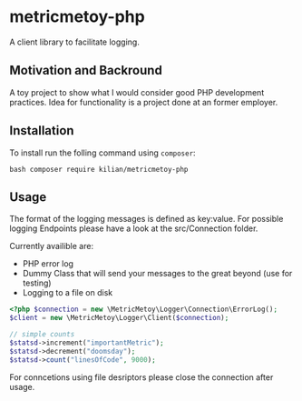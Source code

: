 # metricmetoy-php

A client library to facilitate logging.

## Motivation and Backround

A toy project to show what I would consider good PHP development practices. Idea
for functionality is a project done at an former employer.

## Installation

To install run the folling command using `composer`:

```bash composer require kilian/metricmetoy-php ```

## Usage

The format of the logging messages is defined as key:value. For possible logging
Endpoints please have a look at the src/Connection folder. 

Currently availible are: 
* PHP error log
* Dummy Class that will send your messages to the great beyond (use for testing)
* Logging to a file on disk


```php 
<?php $connection = new \MetricMetoy\Logger\Connection\ErrorLog();
$client = new \MetricMetoy\Logger\Client($connection);

// simple counts 
$statsd->increment("importantMetric");
$statsd->decrement("doomsday"); 
$statsd->count("linesOfCode", 9000); 
```

For conncetions using file desriptors please close the connection after usage.

